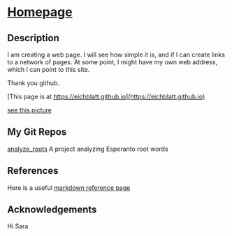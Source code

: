 # [Homepage](https://eichblatt.github.io)

## Description 

I am creating a web page. I will see how simple it is, and if I can create links to a network of pages. 
At some point, I might have my own web address, which I can point to this site.

Thank you github.

[This page is at https://eichblatt.github.io](https://eichblatt.github.io)

[see this picture](https://github.com/eichblatt/eichblatt.github.io/blob/master/Actors%20and%20Art%20Comparison.png)

## My Git Repos
[analyze_roots](https://eichblatt.github.io/analyze_roots) A project analyzing Esperanto root words


## References

Here is a useful [markdown reference page](https://github.com/adam-p/markdown-here/wiki/Markdown-Cheatsheet#links)

## Acknowledgements
Hi Sara
